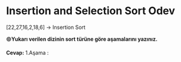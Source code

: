 # Insertion and Selection Sort Odev

[22,27,16,2,18,6] -> Insertion Sort

🟢**Yukarı verilen dizinin sort türüne göre aşamalarını yazınız.**

**Cevap:**
1.Aşama : 
